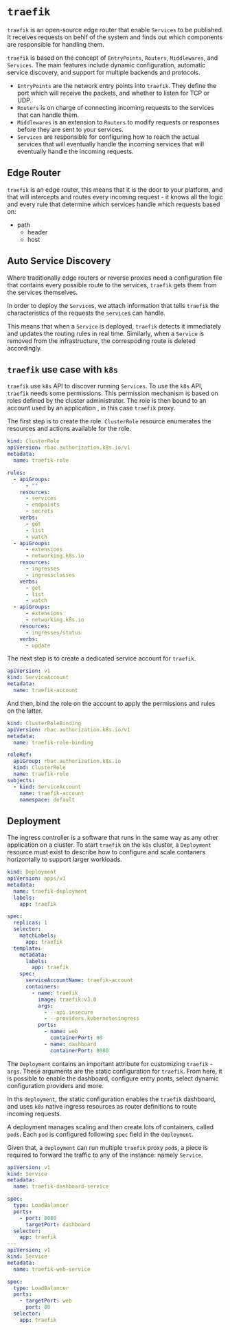 # `traefik`

`traefik` is an open-source edge router that enable `Services` to be published.
It receives requests on behlf of the system and finds out which components are
responsible for handling them.

`traefik` is based on the concept of `EntryPoints`, `Routers`, `Middlewares`,
and `Services`. The main features include dynamic configuration, automatic
service discovery, and support for multiple backends and protocols.

- `EntryPoints` are the network entry points into `traefik`. They define the
  port which will receive the packets, and whether to listen for TCP or UDP.
- `Routers` is on charge of connecting incoming requests to the services that can handle them.
- `Middlewares` is an extension to  `Routers` to modify requests or responses before they are sent to your services.
- `Services` are responsible for configuring how to reach the actual services that will eventually handle the incoming services that will eventually handle the incoming requests.

## Edge Router

`traefik` is an edge router, this means that it is the door to your platform, and that will intercepts and routes every incoming request - it knows all the logic and every rule that determine which services handle which requests based on:

- path
  - header
  - host

## Auto Service Discovery

Where traditionally edge routers or reverse proxies need a configuration file that contains every possible route to the services, `traefik` gets them from the services themselves.

In order to deploy the `Service`s, we attach information that tells `traefik` the characteristics of the requests the `service`s can handle.

This means that when a `Service` is deployed, `traefik` detects it immediately and updates the routing rules in real time. Similarly, when a `Service` is removed from the infrastructure, the correspoding route is deleted accordingly.

## `traefik` use case with `k8s`

`traefik` use `k8s` API to discover running `Services`. To use the `k8s` API, `traefik` needs some permissions. This permission mechanism is based on roles defined by the cluster administrator. The role is then bound to an account used by an application , in this case `traefik` proxy.

The first step is to create the role. `ClusterRole` resource enumerates the resources and actions available for the role.

```yaml
kind: ClusterRole
apiVersion: rbac.authorization.k8s.io/v1
metadata:
  name: traefik-role

rules:
  - apiGroups:
      - ""
    resources:
      - services
      - endpoints
      - secrets
    verbs:
      - get
      - list
      - watch
  - apiGroups:
      - extensions
      - networking.k8s.io
    resources:
      - ingresses
      - ingressclasses
    verbs:
      - get
      - list
      - watch
  - apiGroups:
      - extensions
      - networking.k8s.io
    resources:
      - ingresses/status
    verbs:
      - update
```

The next step is to create a dedicated service account for `traefik`.

```yaml
apiVersion: v1
kind: ServiceAccount
metadata:
  name: traefik-account
```

And then, bind the role on the account to apply the permissions and rules on the latter.

```yaml
kind: ClusterRoleBinding
apiVersion: rbac.authorization.k8s.io/v1
metadata:
  name: traefik-role-binding

roleRef:
  apiGroup: rbac.authorization.k8s.io
  kind: ClusterRole
  name: traefik-role
subjects:
  - kind: ServiceAccount
    name: traefik-account
    namespace: default
```

## Deployment

The ingress controller is a software that runs in the same way as any other application on a cluster. To start `traefik` on the `k8s` cluster, a `Deployment` resource must exist to describe how to configure and scale contaners horizontally to support larger workloads.

```yaml
kind: Deployment
apiVersion: apps/v1
metadata:
  name: traefik-deployment
  labels:
    app: traefik

spec:
  replicas: 1
  selector:
    matchLabels:
      app: traefik
  template:
    metadata:
      labels:
        app: traefik
    spec:
      serviceAccountName: traefik-account
      containers:
        - name: traefik
          image: traefik:v3.0
          args:
            - --api.insecure
            - --providers.kubernetesingress
          ports:
            - name: web
              containerPort: 80
            - name: dashboard
              containerPort: 8080
```

The `Deployment` contains an important attribute for customizing `traefik` - `args`. These arguments are the static configuration for `traefik`. From here, it is possible to enable the dashboard, configure entry ponts, select dynamic configuration providers and more.

In ths `deployment`, the static configuration enables the `traefik` dashboard, and uses `k8s` native ingress resources as router definitions to route incoming requests.

A deployment manages scaling and then create lots of containers, called `pods`. Each `pod` is configured following `spec` field in the `deployment`.

Given that, a `deployment` can run multiple `traefik` proxy `pod`s, a piece is required to forward the traffic to any of the instance: namely `Service`.

```yaml
apiVersion: v1
kind: Service
metadata:
  name: traefik-dashboard-service

spec:
  type: LoadBalancer
  ports:
    - port: 8080
      targetPort: dashboard
  selector:
    app: traefik
---
apiVersion: v1
kind: Service
metadata:
  name: traefik-web-service

spec:
  type: LoadBalancer
  ports:
    - targetPort: web
      port: 80
  selector:
    app: traefik
```